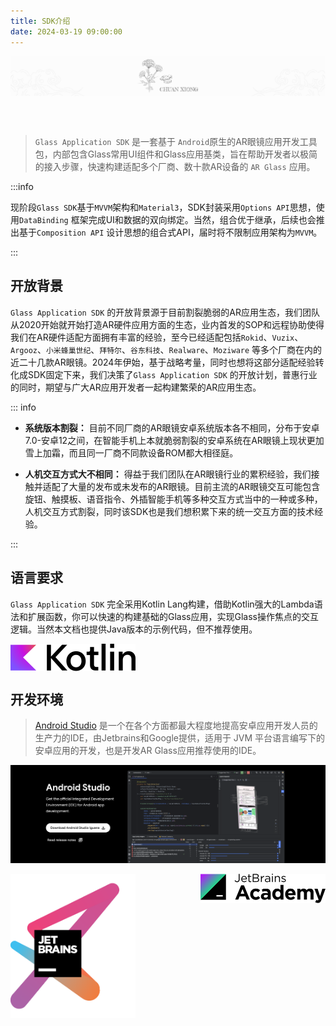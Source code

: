 ```yaml
---
title: SDK介绍
date: 2024-03-19 09:00:00
---
```


<p align="center">
<img  align="center" src="./introduce.assets/banner.svg" alt="Exposed" width="960" /></p>
<br>
<br>

> `Glass Application SDK` 是一套基于 `Android`原生的AR眼镜应用开发工具包，内部包含Glass常用UI组件和Glass应用基类，旨在帮助开发者以极简的接入步骤，快速构建适配多个厂商、数十款AR设备的  `AR Glass` 应用。
>

:::info

现阶段`Glass SDK`基于`MVVM`架构和`Material3`，SDK封装采用`Options API`思想，使用`DataBinding`
框架完成UI和数据的双向绑定。当然，组合优于继承，后续也会推出基于`Composition API`
设计思想的组合式API，届时将不限制应用架构为`MVVM`。

:::

## 开放背景

`Glass Application SDK`
的开放背景源于目前割裂脆弱的AR应用生态，我们团队从2020开始就开始打造AR硬件应用方面的生态，业内首发的SOP和远程协助使得我们在AR硬件适配方面拥有丰富的经验，至今已经适配包括`Rokid`、`Vuzix`、`Argooz`、`小米蜂巢世纪`、`拜特尔`、`谷东科技`、`Realware`、`Moziware`
等多个厂商在内的近二十几款AR眼镜。2024年伊始，基于战略考量，同时也想将这部分适配经验转化成SDK固定下来，我们决策了`Glass Application SDK`
的开放计划，普惠行业的同时，期望与广大AR应用开发者一起构建繁荣的AR应用生态。

::: info

- **系统版本割裂：**  目前不同厂商的AR眼镜安卓系统版本各不相同，分布于安卓7.0-安卓12之间，在智能手机上本就脆弱割裂的安卓系统在AR眼镜上现状更加雪上加霜，而且同一厂商不同款设备ROM都大相径庭。

- **人机交互方式大不相同：**
  得益于我们团队在AR眼镜行业的累积经验，我们接触并适配了大量的发布或未发布的AR眼镜。目前主流的AR眼镜交互可能包含旋钮、触摸板、语音指令、外插智能手机等多种交互方式当中的一种或多种，人机交互方式割裂，同时该SDK也是我们想积累下来的统一交互方面的技术经验。

:::

## 语言要求

`Glass Application SDK` 完全采用Kotlin
Lang构建，借助Kotlin强大的Lambda语法和扩展函数，你可以快速的构建基础的Glass应用，实现Glass操作焦点的交互逻辑。当然本文档也提供Java版本的示例代码，但不推荐使用。

<img src="./introduce.assets/512px-Kotlin_logo_2021.svg" align="center" width="200"/>

<br>

## 开发环境

> [Android Studio](https://developer.android.com/studio) 是一个在各个方面都最大程度地提高安卓应用开发人员的生产力的IDE，由Jetbrains和Google提供，适用于
> JVM 平台语言编写下的安卓应用的开发，也是开发AR Glass应用推荐使用的IDE。

![image-20240320180219311](./introduce.assets/image-20240320180219311.png)

<img src="./introduce.assets/jetbrains-variant-3.png" align="center" width="200"/>

<img src="./introduce.assets/jetbrains-academy.svg" align="right" width="200"/>

